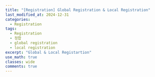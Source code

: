 ```yaml
---
title: "[Registration] Global Registration & Local Registration"
last_modified_at: 2024-12-31
categories:
  - Registration
tags:
  - Registration
  - 정합
  - global registration
  - local registration
excerpt: "Global & Local Registartion"
use_math: true
classes: wide
comments: true
---
```






